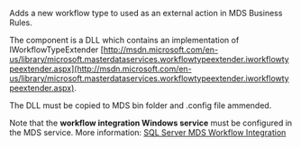 Adds a new workflow type to used as an external action in MDS Business Rules.

The component is a DLL which contains an implementation of IWorkflowTypeExtender [http://msdn.microsoft.com/en-us/library/microsoft.masterdataservices.workflowtypeextender.iworkflowtypeextender.aspx](http://msdn.microsoft.com/en-us/library/microsoft.masterdataservices.workflowtypeextender.iworkflowtypeextender.aspx).

The DLL must be copied to MDS bin folder and .config file ammended.

Note that the **workflow integration Windows service** must be configured in the MDS service. More information: [SQL Server MDS Workflow Integration](SQL-Server-MDS-Workflow-Integration)